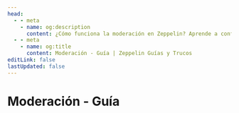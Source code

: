 ```yaml
---
head:
  - - meta
    - name: og:description
      content: ¿Cómo funciona la moderación en Zeppelin? Aprende a configurar el bot para este módulo.
  - - meta
    - name: og:title
      content: Moderación - Guía | Zeppelin Guías y Trucos
editLink: false
lastUpdated: false
---
```


# Moderación - Guía
